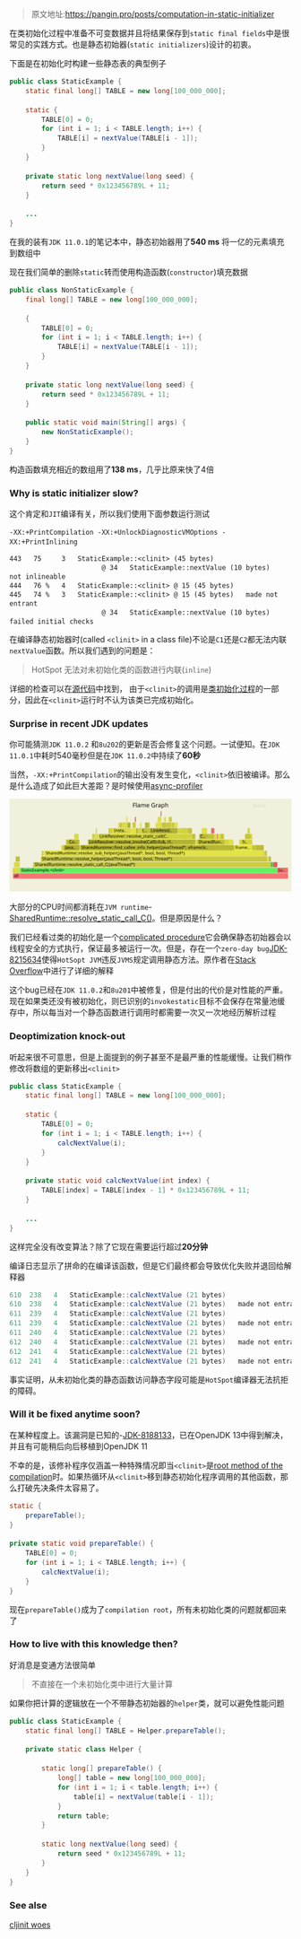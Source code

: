 > 原文地址:https://pangin.pro/posts/computation-in-static-initializer

在类初始化过程中准备不可变数据并且将结果保存到`static final fields`中是很常见的实践方式。也是静态初始器(`static initializers`)设计的初衷。

下面是在初始化时构建一些静态表的典型例子

```java
public class StaticExample {
    static final long[] TABLE = new long[100_000_000];

    static {
        TABLE[0] = 0;
        for (int i = 1; i < TABLE.length; i++) {
            TABLE[i] = nextValue(TABLE[i - 1]);
        }
    }

    private static long nextValue(long seed) {
        return seed * 0x123456789L + 11;
    }

    ...
}
```

在我的装有`JDK 11.0.1`的笔记本中，静态初始器用了**540 ms** 将一亿的元素填充到数组中

现在我们简单的删除`static`转而使用构造函数(`constructor`)填充数据

```java
public class NonStaticExample {
    final long[] TABLE = new long[100_000_000];

    {
        TABLE[0] = 0;
        for (int i = 1; i < TABLE.length; i++) {
            TABLE[i] = nextValue(TABLE[i - 1]);
        }
    }

    private static long nextValue(long seed) {
        return seed * 0x123456789L + 11;
    }

    public static void main(String[] args) {
        new NonStaticExample();
    }
}
```

构造函数填充相近的数组用了**138 ms**，几乎比原来快了4倍

### Why is static initializer slow?

这个肯定和`JIT`编译有关，所以我们使用下面参数运行测试

`-XX:+PrintCompilation -XX:+UnlockDiagnosticVMOptions -XX:+PrintInlining`

```
443   75     3   StaticExample::<clinit> (45 bytes)
                       @ 34   StaticExample::nextValue (10 bytes)   not inlineable
444   76 %   4   StaticExample::<clinit> @ 15 (45 bytes)
445   74 %   3   StaticExample::<clinit> @ 15 (45 bytes)   made not entrant
                       @ 34   StaticExample::nextValue (10 bytes)   failed initial checks
```

在编译静态初始器时(called `<clinit>` in a class file)不论是`C1`还是`C2`都无法内联`nextValue`函数。所以我们遇到的问题是：

> HotSpot 无法对未初始化类的函数进行内联(`inline`)

详细的检查可以在[源代码](https://hg.openjdk.java.net/jdk-updates/jdk11u/file/cd1c042181e9/src/hotspot/share/opto/bytecodeInfo.cpp#l455)中找到，
由于`<clinit>`的调用是[类初始化过程](https://docs.oracle.com/javase/specs/jls/se11/html/jls-12.html#jls-12.4.2)的一部分，因此在`<clinit>`运行时不认为该类已完成初始化。

### Surprise in recent JDK updates

你可能猜测`JDK 11.0.2` 和`8u202`的更新是否会修复这个问题。一试便知。在`JDK 11.0.1`中耗时540毫秒但是在`JDK 11.0.2`中持续了**60秒**

当然，`-XX:+PrintCompilation`的输出没有发生变化，`<clinit>`依旧被编译。那么是什么造成了如此巨大差距？是时候使用[async-profiler](https://github.com/jvm-profiling-tools/async-profiler/)

![图片](/assets/images/clinit-jdk11.svg)

大部分的CPU时间都消耗在`JVM runtime`- [SharedRuntime::resolve\_static\_call\_C()](https://hg.openjdk.java.net/jdk-updates/jdk11u/file/cd1c042181e9/src/hotspot/share/runtime/sharedRuntime.cpp#l1490)。但是原因是什么？

我们已经看过类的初始化是一个[complicated procedure](https://docs.oracle.com/javase/specs/jls/se11/html/jls-12.html#jls-12.4.2)它会确保静态初始器会以线程安全的方式执行，保证最多被运行一次。但是，存在一个`zero-day bug`[JDK-8215634](https://bugs.openjdk.java.net/browse/JDK-8215634)使得`HotSopt JVM`违反`JVMS`规定调用静态方法。原作者在[Stack Overflow](https://stackoverflow.com/questions/53724687/why-using-parallel-streams-in-static-initializer-leads-to-not-stable-deadlock)中进行了详细的解释

这个bug已经在`JDK 11.0.2`和`8u201`中被修复，但是付出的代价是对性能的严重。现在如果类还没有被初始化，则已识别的`invokestatic`目标不会保存在常量池缓存中，所以每当对一个静态函数进行调用时都需要一次又一次地经历解析过程

### Deoptimization knock-out

听起来很不可意思，但是上面提到的例子甚至不是最严重的性能缓慢。让我们稍作修改将数组的更新移出`<clinit>`

```java
public class StaticExample {
    static final long[] TABLE = new long[100_000_000];

    static {
        TABLE[0] = 0;
        for (int i = 1; i < TABLE.length; i++) {
            calcNextValue(i);
        }
    }

    private static void calcNextValue(int index) {
        TABLE[index] = TABLE[index - 1] * 0x123456789L + 11;
    }

    ...
}
```

这样完全没有改变算法？除了它现在需要运行超过**20分钟**

编译日志显示了拼命的在编译该函数，但是它们最终都会导致优化失败并退回给解释器

```java
610  238   4   StaticExample::calcNextValue (21 bytes)
610  238   4   StaticExample::calcNextValue (21 bytes)   made not entrant
611  239   4   StaticExample::calcNextValue (21 bytes)
611  239   4   StaticExample::calcNextValue (21 bytes)   made not entrant
611  240   4   StaticExample::calcNextValue (21 bytes)
612  240   4   StaticExample::calcNextValue (21 bytes)   made not entrant
612  241   4   StaticExample::calcNextValue (21 bytes)
612  241   4   StaticExample::calcNextValue (21 bytes)   made not entrant
```

事实证明，从未初始化类的静态函数访问静态字段可能是`HotSpot`编译器无法抗拒的障碍。

### Will it be fixed anytime soon?

在某种程度上。该漏洞是已知的-[JDK-8188133](https://bugs.openjdk.java.net/browse/JDK-8188133)，已在OpenJDK 13中得到解决，并且有可能稍后向后移植到OpenJDK 11

不幸的是，该修补程序仅涵盖一种特殊情况即当`<clinit>`是[root method of the compilation](https://hg.openjdk.java.net/jdk/jdk/rev/d620a4a1d5ed#l3.7)时。如果热循环从`<clinit>`移到静态初始化程序调用的其他函数，那么打破先决条件太容易了。

```java
static {
    prepareTable();
}

private static void prepareTable() {
    TABLE[0] = 0;
    for (int i = 1; i < TABLE.length; i++) {
        calcNextValue(i);
    }
}
```

现在`prepareTable()`成为了`compilation root`，所有未初始化类的问题就都回来了

### How to live with this knowledge then?

好消息是变通方法很简单

> 不直接在一个未初始化类中进行大量计算

如果你把计算的逻辑放在一个不带静态初始器的`helper`类，就可以避免性能问题

```java
public class StaticExample {
    static final long[] TABLE = Helper.prepareTable();

    private static class Helper {

        static long[] prepareTable() {
            long[] table = new long[100_000_000];
            for (int i = 1; i < table.length; i++) {
                table[i] = nextValue(table[i - 1]);
            }
            return table;
        }

        static long nextValue(long seed) {
            return seed * 0x123456789L + 11;
        }
    }
}
```

### See alse

[cljinit woes](https://cl4es.github.io/2019/02/21/Cljinit-Woes.html)